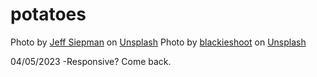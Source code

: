 # potatoes
Photo by <a href="https://unsplash.com/@jeffsiepman?utm_source=unsplash&utm_medium=referral&utm_content=creditCopyText">Jeff Siepman</a> on <a href="https://unsplash.com/photos/7cRBG4nQtKs?utm_source=unsplash&utm_medium=referral&utm_content=creditCopyText">Unsplash</a>
Photo by <a href="https://unsplash.com/es/@blackieshoot?utm_source=unsplash&utm_medium=referral&utm_content=creditCopyText">blackieshoot</a> on <a href="https://unsplash.com/photos/p_SSRvFJmeI?utm_source=unsplash&utm_medium=referral&utm_content=creditCopyText">Unsplash</a>

04/05/2023
-Responsive? Come back.



  